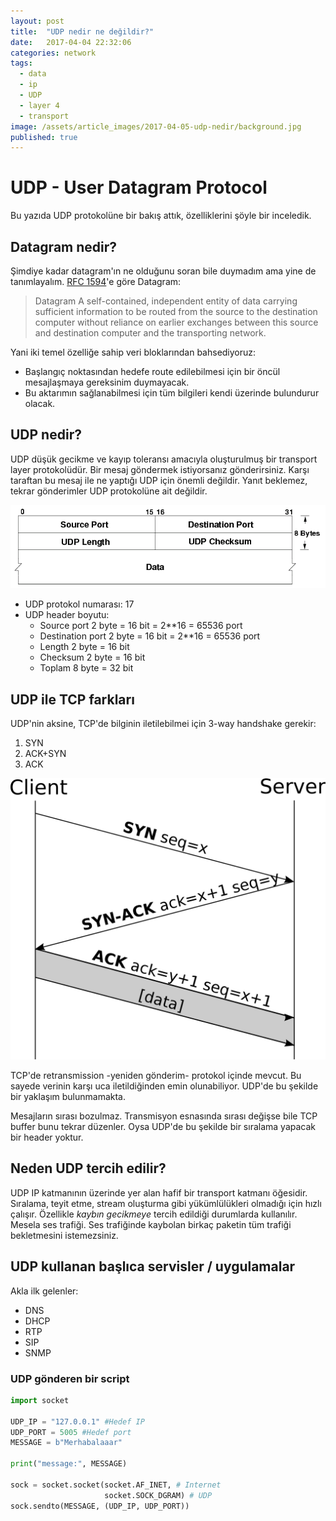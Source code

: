 ```yaml
---
layout: post
title:  "UDP nedir ne değildir?"
date:   2017-04-04 22:32:06
categories: network
tags:
  - data
  - ip
  - UDP
  - layer 4
  - transport
image: /assets/article_images/2017-04-05-udp-nedir/background.jpg
published: true
---
```

# UDP - User Datagram Protocol

Bu yazıda UDP protokolüne bir bakış attık, özelliklerini şöyle bir inceledik.

## Datagram nedir?

Şimdiye kadar datagram'ın ne olduğunu soran bile duymadım ama yine de tanımlayalım. [RFC 1594][rfc1594]'e göre Datagram:

> Datagram
> A self-contained, independent entity of data carrying
> sufficient information to be routed from the source
> to the destination computer without reliance on earlier
> exchanges between this source and destination computer and
> the transporting network.

Yani iki temel özelliğe sahip veri bloklarından bahsediyoruz:
* Başlangıç noktasından hedefe route edilebilmesi için bir öncül mesajlaşmaya gereksinim duymayacak.
* Bu aktarımın sağlanabilmesi için tüm bilgileri kendi üzerinde bulundurur olacak.

## UDP nedir?

UDP düşük gecikme ve kayıp toleransı amacıyla oluşturulmuş bir transport layer protokolüdür. Bir mesaj göndermek istiyorsanız gönderirsiniz. Karşı taraftan bu mesaj ile ne yaptığı UDP için önemli değildir. Yanıt beklemez, tekrar gönderimler UDP protokolüne ait değildir.

![A UDP Datagram](/assets/article_images/2017-04-05-udp-nedir/UDPheaders.png "UDP Headers")

* UDP protokol numarası: 17
* UDP header boyutu:
  - Source port 2 byte = 16 bit = 2**16 = 65536 port
  - Destination port 2 byte = 16 bit = 2**16 = 65536 port
  - Length 2 byte = 16 bit
  - Checksum 2 byte = 16 bit
  - Toplam 8 byte = 32 bit

## UDP ile TCP farkları

UDP'nin aksine, TCP'de bilginin iletilebilmei için 3-way handshake gerekir:
1. SYN
1. ACK+SYN
1. ACK

![TCP Handshake](/assets/article_images/2017-04-05-udp-nedir/Tcp-handshake.svg.png "TCP Handshake")

TCP'de retransmission -yeniden gönderim- protokol içinde mevcut. Bu sayede verinin karşı uca iletildiğinden emin olunabiliyor. UDP'de bu şekilde bir yaklaşım bulunmamakta.

Mesajların sırası bozulmaz. Transmisyon esnasında sırası değişse bile TCP buffer bunu tekrar düzenler. Oysa UDP'de bu şekilde bir sıralama yapacak bir header yoktur.

## Neden UDP tercih edilir?

UDP IP katmanının üzerinde yer alan hafif bir transport katmanı öğesidir. Sıralama, teyit etme, stream oluşturma gibi yükümlülükleri olmadığı için hızlı çalışır. Özellikle *kaybın* *gecikmeye* tercih edildiği durumlarda kullanılır. Mesela ses trafiği. Ses trafiğinde kaybolan birkaç paketin tüm trafiği bekletmesini istemezsiniz.

## UDP kullanan başlıca servisler / uygulamalar
Akla ilk gelenler:
- DNS
- DHCP
- RTP
- SIP
- SNMP

### UDP gönderen bir script

```python
import socket

UDP_IP = "127.0.0.1" #Hedef IP
UDP_PORT = 5005 #Hedef port
MESSAGE = b"Merhabalaaar"

print("message:", MESSAGE)

sock = socket.socket(socket.AF_INET, # Internet
                     socket.SOCK_DGRAM) # UDP
sock.sendto(MESSAGE, (UDP_IP, UDP_PORT))
```

[rfc1594]: [https://tools.ietf.org/html/rfc1594#page-33]
